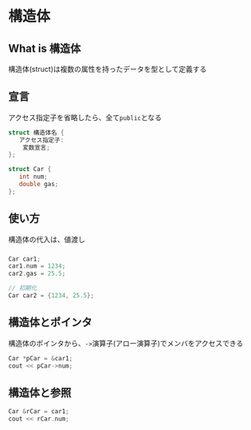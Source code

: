 # 構造体



## What is 構造体

構造体(struct)は複数の属性を持ったデータを型として定義する



## 宣言

アクセス指定子を省略したら、全て`public`となる

```c++
struct 構造体名 {
   アクセス指定子:
   	変数宣言;
};

struct Car {
   int num;
   double gas;
};
```



## 使い方

構造体の代入は、値渡し

### 

```c++
Car car1;
car1.num = 1234;
car2.gas = 25.5;

// 初期化
Car car2 = {1234, 25.5};
```



## 構造体とポインタ

構造体のポインタから、`->`演算子(アロー演算子)でメンバをアクセスできる

```c++
Car *pCar = &car1;
cout << pCar->num;
```



## 構造体と参照

```c++
Car &rCar = car1;
cout << rCar.num;
```









